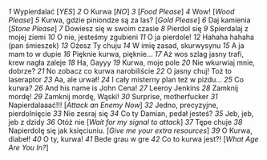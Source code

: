 *1*  Wypierdalać [_YES_]
*2*  O Kurwa [_NO_]
*3*  [_Food Please_]
*4*  Wow! [_Wood Please_]
*5*  Kurwa, gdzie piniondze są za las? [_Gold Please_]
*6*  Daj kamienia [_Stone Please_]
*7*  Dowiesz się w swoim czasie
*8*  Pierdol się
*9*  Spierdalaj z mojej ziemi
*10* O nie, jesteśmy zgubieni
*11* O ja pierdole!
*12* Hahaha hahaha (pan śmieszek)
*13* Ożesz Ty chuju
*14* W imię zasad, skurwysynu
*15* A ja mam to w dupie
*16* Pięknie kurwa, pięknie...
*17* Aż wos szlag jasny trafi, krew nagła zaleje
*18* Ha, Gayyy
*19* Kurwa, moje pole
*20* Nie wkurwiaj mnie, dobrze?
*21* No zobacz co kurwa narobiliście
*22* O jasny chuj! Toż to laseraptor
*23* Aa, ale urwał!
*24* I cały misterny plan też w pizdu...
*25* Co kurwa?
*26* And his name is John Cena!
*27* Leeroy Jenkins
*28* Zamknij mordę!
*29* Zamknij mordę, Wąski!
*30* Surprise, motherfucker
*31* Napierdalaaać!!! [_Attack an Enemy Now_]
*32* Jedno, precyzyjne, pierdolnięcie
*33* Nie zesraj się
*34* Co ty Damian, pedał jesteś?
*35* Jeb, jeb, jeb z dzidy
*36* Otóż nie [_Wait for my signal to attack_]
*37* Tępe chuje
*38* Napierdolę się jak księciuniu. [_Give me your extra resources_]
*39* O Kurwa, diabeł!
*40* O ty, kurwa!
*41* Bede grau w gre
*42* Co to kurwa jest?! [_What Age Are You In?_]